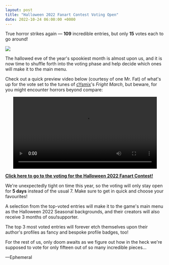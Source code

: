 ```yaml
---
layout: post
title: "Halloween 2022 Fanart Contest Voting Open"
date: 2022-10-24 06:00:00 +0000
---
```


True horror strikes again — **109** incredible entries, but only **15** votes each to go around!

![](https://assets.ppy.sh/contests/154/header.jpg)

The hallowed eve of the year's spookiest month is almost upon us, and it is now time to shuffle forth into the voting phase and help decide which ones will make it to the main menu.

Check out a quick preview video below (courtesy of one Mr. Fat) of what's up for the vote set to the tunes of [cYsmix](https://osu.ppy.sh/beatmaps/artists/2)'s *Fright March*, but beware, for you might encounter horrors beyond compare:

<div align="center">
    <video width="90%" controls>
        <source src="https://assets.ppy.sh/contests/154/voting_showcase.mp4" type="video/mp4" preload="none">
    </video>
</div>

[**Click here to go to the voting for the Halloween 2022 Fanart Contest!**](https://osu.ppy.sh/community/contests/154)

We're unexpectedly tight on time this year, so the voting will only stay open for **5 days** instead of the usual 7. Make sure to get in quick and choose your favourites!

A selection from the top-voted entries will make it to the game's main menu as the Halloween 2022 Seasonal backgrounds, and their creators will also receive 3 months of osu!supporter. 

The top 3 most voted entries will forever etch themselves upon their author's profiles as fancy and bespoke profile badges, too!

For the rest of us, only doom awaits as we figure out how in the heck we're supposed to vote for only fifteen out of so many incredible pieces...

—Ephemeral
